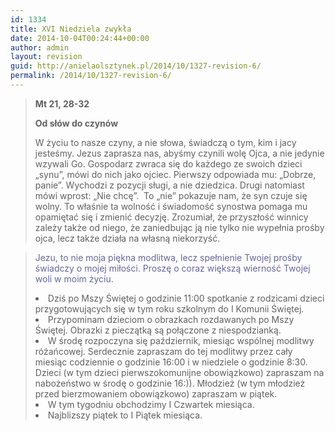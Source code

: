 ```yaml
---
id: 1334
title: XVI Niedziela zwykła
date: 2014-10-04T00:24:44+00:00
author: admin
layout: revision
guid: http://anielaolsztynek.pl/2014/10/1327-revision-6/
permalink: /2014/10/1327-revision-6/
---
```

> **Mt 21, 28-32**
> 
> **Od słów do czynów**
> 
> W życiu to nasze czyny, a nie słowa, świadczą o tym, kim i jacy jesteśmy. Jezus zaprasza nas, abyśmy czynili wolę Ojca, a nie jedynie wzywali Go. Gospodarz zwraca się do każdego ze swoich dzieci &#8222;synu&#8221;, mówi do nich jako ojciec. Pierwszy odpowiada mu: &#8222;Dobrze, panie&#8221;. Wychodzi z pozycji sługi, a nie dziedzica. Drugi natomiast mówi wprost: &#8222;Nie chcę&#8221;.  To &#8222;nie&#8221; pokazuje nam, że syn czuje się wolny. To właśnie ta wolność i świadomość synostwa pomaga mu opamiętać się i zmienić decyzję. Zrozumiał, że przyszłość winnicy zależy także od niego, że zaniedbując ją nie tylko nie wypełnia prośby ojca, lecz także działa na własną niekorzyść.

> <span style="color: #666699;">Jezu, to nie moja piękna modlitwa, lecz spełnienie Twojej prośby świadczy o mojej miłości. Proszę o coraz większą wierność Twojej woli w moim życiu.</p> 
> 
> <li>
>   Dziś po Mszy Świętej o godzinie 11:00 spotkanie z rodzicami dzieci przygotowujących się w tym roku szkolnym do I Komunii Świętej.
> </li>
> <li>
>   Przypominam dzieciom o obrazkach rozdawanych po Mszy Świętej. Obrazki z pieczątką są połączone z niespodzianką.
> </li>
> <li>
>   W środę rozpoczyna się październik, miesiąc wspólnej modlitwy różańcowej. Serdecznie zapraszam do tej modlitwy przez cały miesiąc codziennie o godzinie 16:00 i w niedziele o godzinie 8:30. Dzieci (w tym dzieci pierwszokomunijne obowiązkowo) zapraszam na nabożeństwo w środę o godzinie 16:)). Młodzież (w tym młodzież przed bierzmowaniem obowiązkowo) zapraszam w piątek.
> </li>
> <li>
>   W tym tygodniu obchodzimy I Czwartek miesiąca.
> </li>
> <li>
>   Najblizszy piątek to I Piątek miesiąca.
> </li>